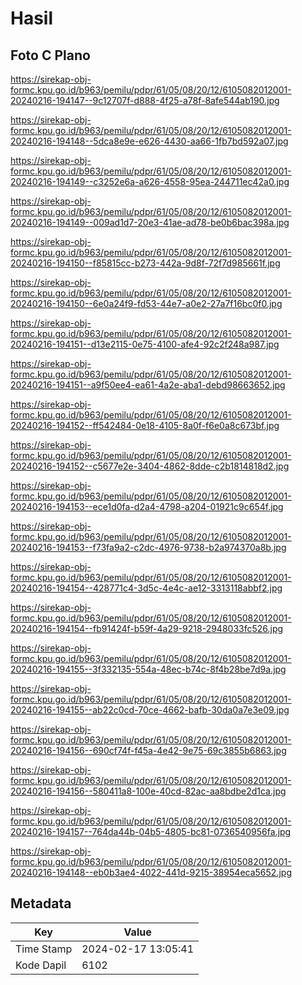 # Hasil

## Foto C Plano

https://sirekap-obj-formc.kpu.go.id/b963/pemilu/pdpr/61/05/08/20/12/6105082012001-20240216-194147--9c12707f-d888-4f25-a78f-8afe544ab190.jpg

https://sirekap-obj-formc.kpu.go.id/b963/pemilu/pdpr/61/05/08/20/12/6105082012001-20240216-194148--5dca8e9e-e626-4430-aa66-1fb7bd592a07.jpg

https://sirekap-obj-formc.kpu.go.id/b963/pemilu/pdpr/61/05/08/20/12/6105082012001-20240216-194149--c3252e6a-a626-4558-95ea-244711ec42a0.jpg

https://sirekap-obj-formc.kpu.go.id/b963/pemilu/pdpr/61/05/08/20/12/6105082012001-20240216-194149--009ad1d7-20e3-41ae-ad78-be0b6bac398a.jpg

https://sirekap-obj-formc.kpu.go.id/b963/pemilu/pdpr/61/05/08/20/12/6105082012001-20240216-194150--f85815cc-b273-442a-9d8f-72f7d985661f.jpg

https://sirekap-obj-formc.kpu.go.id/b963/pemilu/pdpr/61/05/08/20/12/6105082012001-20240216-194150--6e0a24f9-fd53-44e7-a0e2-27a7f16bc0f0.jpg

https://sirekap-obj-formc.kpu.go.id/b963/pemilu/pdpr/61/05/08/20/12/6105082012001-20240216-194151--d13e2115-0e75-4100-afe4-92c2f248a987.jpg

https://sirekap-obj-formc.kpu.go.id/b963/pemilu/pdpr/61/05/08/20/12/6105082012001-20240216-194151--a9f50ee4-ea61-4a2e-aba1-debd98663652.jpg

https://sirekap-obj-formc.kpu.go.id/b963/pemilu/pdpr/61/05/08/20/12/6105082012001-20240216-194152--ff542484-0e18-4105-8a0f-f6e0a8c673bf.jpg

https://sirekap-obj-formc.kpu.go.id/b963/pemilu/pdpr/61/05/08/20/12/6105082012001-20240216-194152--c5677e2e-3404-4862-8dde-c2b1814818d2.jpg

https://sirekap-obj-formc.kpu.go.id/b963/pemilu/pdpr/61/05/08/20/12/6105082012001-20240216-194153--ece1d0fa-d2a4-4798-a204-01921c9c654f.jpg

https://sirekap-obj-formc.kpu.go.id/b963/pemilu/pdpr/61/05/08/20/12/6105082012001-20240216-194153--f73fa9a2-c2dc-4976-9738-b2a974370a8b.jpg

https://sirekap-obj-formc.kpu.go.id/b963/pemilu/pdpr/61/05/08/20/12/6105082012001-20240216-194154--428771c4-3d5c-4e4c-ae12-3313118abbf2.jpg

https://sirekap-obj-formc.kpu.go.id/b963/pemilu/pdpr/61/05/08/20/12/6105082012001-20240216-194154--fb91424f-b59f-4a29-9218-2948033fc526.jpg

https://sirekap-obj-formc.kpu.go.id/b963/pemilu/pdpr/61/05/08/20/12/6105082012001-20240216-194155--3f332135-554a-48ec-b74c-8f4b28be7d9a.jpg

https://sirekap-obj-formc.kpu.go.id/b963/pemilu/pdpr/61/05/08/20/12/6105082012001-20240216-194155--ab22c0cd-70ce-4662-bafb-30da0a7e3e09.jpg

https://sirekap-obj-formc.kpu.go.id/b963/pemilu/pdpr/61/05/08/20/12/6105082012001-20240216-194156--690cf74f-f45a-4e42-9e75-69c3855b6863.jpg

https://sirekap-obj-formc.kpu.go.id/b963/pemilu/pdpr/61/05/08/20/12/6105082012001-20240216-194156--580411a8-100e-40cd-82ac-aa8bdbe2d1ca.jpg

https://sirekap-obj-formc.kpu.go.id/b963/pemilu/pdpr/61/05/08/20/12/6105082012001-20240216-194157--764da44b-04b5-4805-bc81-0736540956fa.jpg

https://sirekap-obj-formc.kpu.go.id/b963/pemilu/pdpr/61/05/08/20/12/6105082012001-20240216-194148--eb0b3ae4-4022-441d-9215-38954eca5652.jpg


## Metadata

| Key        | Value               |
| ---------- | ------------------- |
| Time Stamp | 2024-02-17 13:05:41 |
| Kode Dapil | 6102                |



